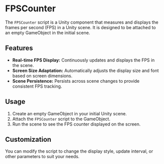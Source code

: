 # FPSCounter

The `FPSCounter` script is a Unity component that measures and displays the frames per second (FPS) in a Unity scene. It is designed to be attached to an empty GameObject in the initial scene.

## Features

- **Real-time FPS Display:** Continuously updates and displays the FPS in the scene.
- **Screen Size Adaptation:** Automatically adjusts the display size and font based on screen dimensions.
- **Scene Persistence:** Persists across scene changes to provide consistent FPS tracking.

## Usage

1. Create an empty GameObject in your initial Unity scene.
2. Attach the `FPSCounter` script to the GameObject.
3. Run the scene to see the FPS counter displayed on the screen.

## Customization

You can modify the script to change the display style, update interval, or other parameters to suit your needs.

